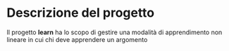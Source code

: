 # Descrizione del progetto

Il progetto **learn** ha lo scopo di gestire una modalità di apprendimento
non lineare in cui chi deve apprendere un argomento
